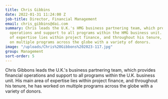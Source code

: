 ```yaml
---
title: Chris Gibbins
date: 2022-01-31 11:24:00 Z
job-title: Director, Financial Management
email: chris_gibbins@dai.com
summary: Chris leads the U.K.'s HMG business partnering team, which provides financial
  operations and support to all programs within the HMG business unit. His main area
  of expertise lies within project finance, and throughout his tenure, he has worked
  on multiple programs across the globe with a variety of donors.
image: "/uploads/Chris%20Gibbons%202023-117.jpg"
group: Management
sort-order: 5
---
```


Chris Gibbons leads the U.K.'s business partnering team, which provides financial operations and support to all programs within the U.K. business unit. His main area of expertise lies within project finance, and throughout his tenure, he has worked on multiple programs across the globe with a variety of donors.